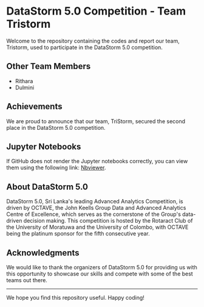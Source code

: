 # DataStorm 5.0 Competition - Team Tristorm

Welcome to the repository containing the codes and report our team, Tristorm, used to participate in the DataStorm 5.0 competition.

## Other Team Members

- Rithara
- Dulmini

## Achievements

We are proud to announce that our team, TriStorm, secured the second place in the DataStorm 5.0 competition.

## Jupyter Notebooks

If GitHub does not render the Jupyter notebooks correctly, you can view them using the following link: [Nbviewer](https://nbviewer.org/).

## About DataStorm 5.0

DataStorm 5.0, Sri Lanka's leading Advanced Analytics Competition, is driven by OCTAVE, the John Keells Group Data and Advanced Analytics Centre of Excellence, which serves as the cornerstone of the Group's data-driven decision making. This competition is hosted by the Rotaract Club of the University of Moratuwa and the University of Colombo, with OCTAVE being the platinum sponsor for the fifth consecutive year.

## Acknowledgments

We would like to thank the organizers of DataStorm 5.0 for providing us with this opportunity to showcase our skills and compete with some of the best teams out there.

---

We hope you find this repository useful. Happy coding!

